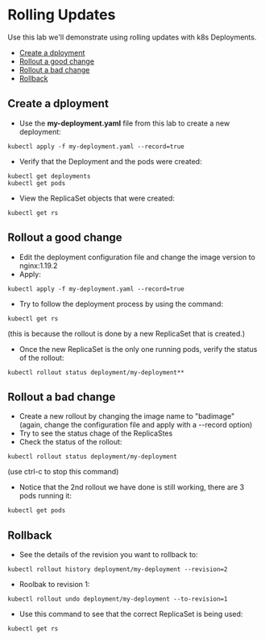 # Rolling Updates

Use this lab we'll demonstrate using rolling updates with k8s Deployments.

- [Create a dployment](#Create-a-dployment)
- [Rollout a good change](#Rollout-a-good-change)
- [Rollout a bad change](#Rollout-a-bad-change)
- [Rollback](#Rollback)

## Create a dployment

- Use the **my-deployment.yaml** file from this lab to create a new deployment:
```
kubectl apply -f my-deployment.yaml --record=true
```
- Verify that the Deployment and the pods were created:
```
kubectl get deployments
kubectl get pods
```
- View the ReplicaSet objects that were created:
```
kubectl get rs
```

## Rollout a good change

- Edit the deployment configuration file and change the image version to nginx:1.19.2  
- Apply:
```
kubectl apply -f my-deployment.yaml --record=true
```
- Try to follow the deployment process by using the command:  
```
kubectl get rs
```
(this is because the rollout is done by a new ReplicaSet that is created.)
- Once the new ReplicaSet is the only one running pods, verify the status of the rollout:  
```
kubectl rollout status deployment/my-deployment**
```

## Rollout a bad change

- Create a new rollout by changing the image name to "badimage"  
(again, change the configuration file and apply with a --record option)
- Try to see the status chage of the ReplicaStes
- Check the status of the rollout:
```
kubectl rollout status deployment/my-deployment
```
(use ctrl-c to stop this command)
- Notice that the 2nd rollout we have done is still working, there are 3 pods running it:  
```
kubectl get pods
```

## Rollback

- See the details of the revision you want to rollback to:  
```
kubectl rollout history deployment/my-deployment --revision=2
```
- Roolbak to revision 1:  
```
kubectl rollout undo deployment/my-deployment --to-revision=1
```
- Use this command to see that the correct ReplicaSet is being used:  
```
kubectl get rs
```

